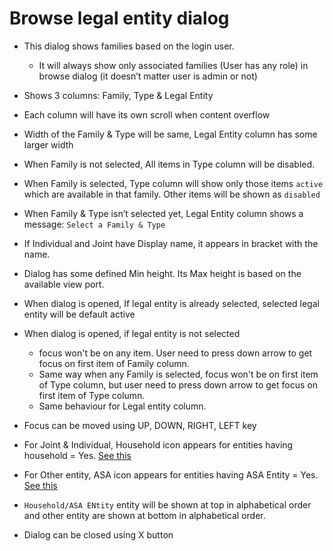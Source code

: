 # Browse legal entity dialog

- This dialog shows families based on the login user.
  - It will always show only associated families (User has any role) in browse dialog (it doesn’t matter user is admin or not)

- Shows 3 columns: Family, Type & Legal Entity
- Each column will have its own scroll when content overflow
- Width of the Family & Type will be same, Legal Entity column has some larger width
- When Family is not selected, All items in Type column will be disabled.
- When Family is selected, Type column will show only those items `active` which are available in that family. Other items will be shown as `disabled`
- When Family & Type isn’t selected yet, Legal Entity column shows a message: `Select a Family & Type`
- If Individual and Joint have Display name, it appears in bracket with the name.
- Dialog has some defined Min height. Its Max height is based on the available view port.
- When dialog is opened, If legal entity is already selected, selected legal entity will be default active
- When dialog is opened, if legal entity is not selected
  - focus won't be on any item. User need to press down arrow to get focus on first item of Family column. 
  - Same way when any Family is selected, focus won't be on first item of Type column, but user need to press down arrow to get focus on first item of Type column. 
  - Same behaviour for Legal entity column.
- Focus can be moved using UP, DOWN, RIGHT, LEFT key
- For Joint & Individual, Household icon appears for entities having household = Yes. [See this](https://drive.google.com/file/d/1q3SUyZL68jpkzeuaed0dXLvTQxqNbjDE/view?usp=drive_link)
- For Other entity, ASA icon appears for entities having ASA Entity = Yes. [See this](https://drive.google.com/file/d/1BiMi2sHIgamv1IoovdUVXlekFApSJzYe/view?usp=sharing)
- `Household/ASA ENtity` entity will be shown at top in alphabetical order and other entity are shown at bottom in alphabetical order. 
- Dialog can be closed using X button
